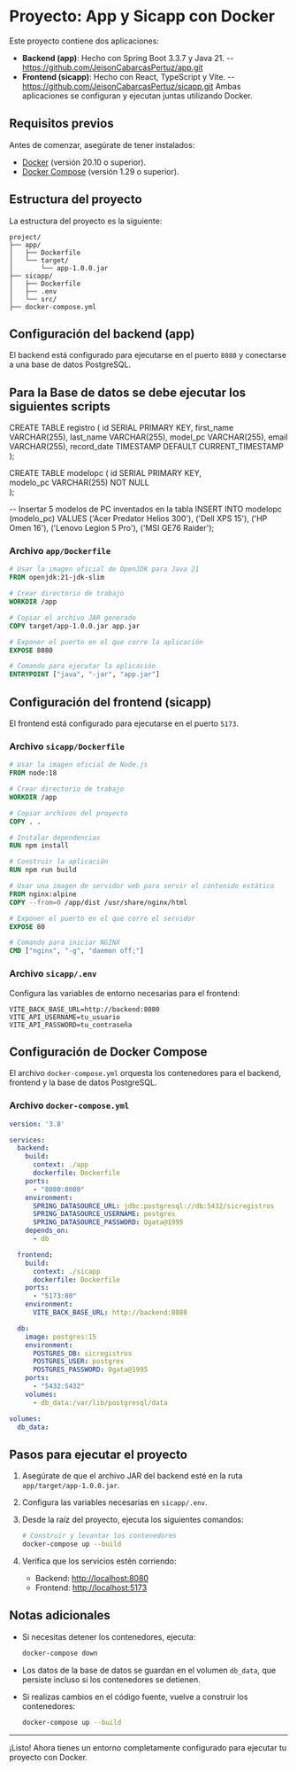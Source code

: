 # Proyecto: App y Sicapp con Docker

Este proyecto contiene dos aplicaciones:
- **Backend (app)**: Hecho con Spring Boot 3.3.7 y Java 21.
-- https://github.com/JeisonCabarcasPertuz/app.git
- **Frontend (sicapp)**: Hecho con React, TypeScript y Vite.
-- https://github.com/JeisonCabarcasPertuz/sicapp.git
Ambas aplicaciones se configuran y ejecutan juntas utilizando Docker.

## Requisitos previos

Antes de comenzar, asegúrate de tener instalados:

- [Docker](https://www.docker.com/) (versión 20.10 o superior).
- [Docker Compose](https://docs.docker.com/compose/) (versión 1.29 o superior).

## Estructura del proyecto

La estructura del proyecto es la siguiente:

```
project/
├── app/
│   ├── Dockerfile
│   └── target/
│       └── app-1.0.0.jar
├── sicapp/
│   ├── Dockerfile
│   ├── .env
│   └── src/
├── docker-compose.yml
```

## Configuración del backend (app)

El backend está configurado para ejecutarse en el puerto `8080` y conectarse a una base de datos PostgreSQL.

## Para la Base de datos se debe ejecutar los siguientes scripts

CREATE TABLE registro (
    id SERIAL PRIMARY KEY,
    first_name VARCHAR(255),
    last_name VARCHAR(255),
    model_pc VARCHAR(255),
    email VARCHAR(255),
    record_date TIMESTAMP DEFAULT CURRENT_TIMESTAMP
);

CREATE TABLE modelopc (
    id SERIAL PRIMARY KEY,              
    modelo_pc VARCHAR(255) NOT NULL      
);

-- Insertar 5 modelos de PC inventados en la tabla
INSERT INTO modelopc (modelo_pc) VALUES
('Acer Predator Helios 300'),
('Dell XPS 15'),
('HP Omen 16'),
('Lenovo Legion 5 Pro'),
('MSI GE76 Raider');


### Archivo `app/Dockerfile`
```dockerfile
# Usar la imagen oficial de OpenJDK para Java 21
FROM openjdk:21-jdk-slim

# Crear directorio de trabajo
WORKDIR /app

# Copiar el archivo JAR generado
COPY target/app-1.0.0.jar app.jar

# Exponer el puerto en el que corre la aplicación
EXPOSE 8080

# Comando para ejecutar la aplicación
ENTRYPOINT ["java", "-jar", "app.jar"]
```

## Configuración del frontend (sicapp)

El frontend está configurado para ejecutarse en el puerto `5173`.

### Archivo `sicapp/Dockerfile`
```dockerfile
# Usar la imagen oficial de Node.js
FROM node:18

# Crear directorio de trabajo
WORKDIR /app

# Copiar archivos del proyecto
COPY . .

# Instalar dependencias
RUN npm install

# Construir la aplicación
RUN npm run build

# Usar una imagen de servidor web para servir el contenido estático
FROM nginx:alpine
COPY --from=0 /app/dist /usr/share/nginx/html

# Exponer el puerto en el que corre el servidor
EXPOSE 80

# Comando para iniciar NGINX
CMD ["nginx", "-g", "daemon off;"]
```

### Archivo `sicapp/.env`

Configura las variables de entorno necesarias para el frontend:
```env
VITE_BACK_BASE_URL=http://backend:8080
VITE_API_USERNAME=tu_usuario
VITE_API_PASSWORD=tu_contraseña
```

## Configuración de Docker Compose

El archivo `docker-compose.yml` orquesta los contenedores para el backend, frontend y la base de datos PostgreSQL.

### Archivo `docker-compose.yml`
```yaml
version: '3.8'

services:
  backend:
    build:
      context: ./app
      dockerfile: Dockerfile
    ports:
      - "8080:8080"
    environment:
      SPRING_DATASOURCE_URL: jdbc:postgresql://db:5432/sicregistros
      SPRING_DATASOURCE_USERNAME: postgres
      SPRING_DATASOURCE_PASSWORD: Ogata@1995
    depends_on:
      - db

  frontend:
    build:
      context: ./sicapp
      dockerfile: Dockerfile
    ports:
      - "5173:80"
    environment:
      VITE_BACK_BASE_URL: http://backend:8080

  db:
    image: postgres:15
    environment:
      POSTGRES_DB: sicregistros
      POSTGRES_USER: postgres
      POSTGRES_PASSWORD: Ogata@1995
    ports:
      - "5432:5432"
    volumes:
      - db_data:/var/lib/postgresql/data

volumes:
  db_data:
```

## Pasos para ejecutar el proyecto

1. Asegúrate de que el archivo JAR del backend esté en la ruta `app/target/app-1.0.0.jar`.

2. Configura las variables necesarias en `sicapp/.env`.

3. Desde la raíz del proyecto, ejecuta los siguientes comandos:

   ```bash
   # Construir y levantar los contenedores
   docker-compose up --build
   ```

4. Verifica que los servicios estén corriendo:
   - Backend: [http://localhost:8080](http://localhost:8080)
   - Frontend: [http://localhost:5173](http://localhost:5173)

## Notas adicionales

- Si necesitas detener los contenedores, ejecuta:
  ```bash
  docker-compose down
  ```

- Los datos de la base de datos se guardan en el volumen `db_data`, que persiste incluso si los contenedores se detienen.

- Si realizas cambios en el código fuente, vuelve a construir los contenedores:
  ```bash
  docker-compose up --build
  ```

---

¡Listo! Ahora tienes un entorno completamente configurado para ejecutar tu proyecto con Docker.

